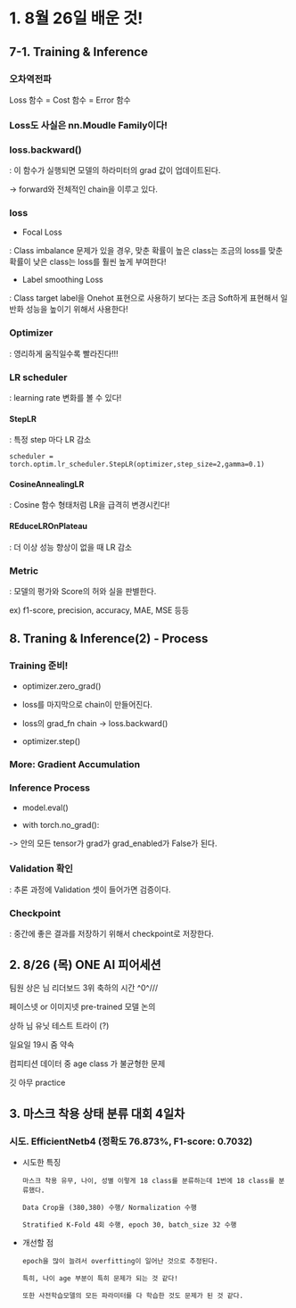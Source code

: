 # 1. 8월 26일 배운 것!

## 7-1. Training & Inference

### 오차역전파

Loss 함수 = Cost 함수 = Error 함수

### Loss도 사실은 nn.Moudle Family이다!

### loss.backward()

: 이 함수가 실행되면 모델의 하라미터의 grad 값이 업데이트된다.

-> forward와 전체적인 chain을 이루고 있다.

### loss

* Focal Loss

: Class imbalance 문제가 있을 경우, 맞춘 확률이 높은 class는 조금의 loss를 맞춘 확률이 낮은 class는 loss를 훨씬 높게 부여한다!

* Label smoothing Loss

: Class target label을 Onehot 표현으로 사용하기 보다는 조금 Soft하게 표현해서 일반화 성능을 높이기 위해서 사용한다!

### Optimizer

: 영리하게 움직일수록 빨라진다!!!

### LR scheduler

: learning rate 변화를 볼 수 있다!

#### StepLR

: 특정 step 마다 LR 감소

~~~
scheduler = torch.optim.lr_scheduler.StepLR(optimizer,step_size=2,gamma=0.1)
~~~

#### CosineAnnealingLR

: Cosine 함수 형태처럼 LR을 급격히 변경시킨다!

#### REduceLROnPlateau

: 더 이상 성능 향상이 없을 때 LR 감소

### Metric

: 모델의 평가와 Score의 허와 실을 판별한다.

ex) f1-score, precision, accuracy, MAE, MSE 등등

## 8. Traning & Inference(2) - Process

### Training 준비!

* optimizer.zero_grad()

* loss를 마지막으로 chain이 만들어진다. 

* loss의 grad_fn chain -> loss.backward()

* optimizer.step()

### More: Gradient Accumulation

### Inference Process

* model.eval()

* with torch.no_grad():

-> 안의 모든 tensor가 grad가 grad_enabled가 False가 된다.

### Validation 확인

: 추론 과정에 Validation 셋이 들어가면 검증이다.

### Checkpoint

: 중간에 좋은 결과를 저장하기 위해서 checkpoint로 저장한다.

## 2. 8/26 (목) ONE AI 피어세션

팀원 상은 님 리더보드 3위 축하의 시간 ^0^///

페이스넷 or 이미지넷 pre-trained 모델 논의

상하 님 유닛 테스트 트라이 (?)

일요일 19시 줌 약속

컴피티션 데이터 중 age class 가 불균형한 문제

깃 아무 practice 

## 3. 마스크 착용 상태 분류 대회 4일차

### 시도. EfficientNetb4 (정확도 76.873%, F1-score: 0.7032)

* 시도한 특징

      마스크 착용 유무, 나이, 성별 이렇게 18 class를 분류하는데 1번에 18 class를 분류했다.
      
      Data Crop을 (380,380) 수행/ Normalization 수행
      
      Stratified K-Fold 4회 수행, epoch 30, batch_size 32 수행

* 개선할 점

      epoch을 많이 늘려서 overfitting이 일어난 것으로 추정된다.
      
      특히, 나이 age 부분이 특히 문제가 되는 것 같다!
      
      또한 사전학습모델의 모든 파라미터를 다 학습한 것도 문제가 된 것 같다.
 
